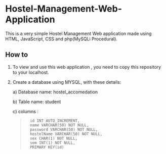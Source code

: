 # Hostel-Management-Web-Application
This is a very simple Hostel Management Web application made using HTML, JavaScript, CSS and php(MySQLi Procedural).

## How to 
1. To view and use this web application , you need to copy this repository to your localhost.
2. Create a database using MYSQL, with these details:

      a) Database name: hostel_accomedation
      
      b) Table name: student
      
      c) columns : 
    >       id INT AUTO_INCREMENT,
    >       name VARCHAR(50) NOT NULL,
    >       password VARCHAR(50) NOT NULL,
    >       hostelName VARCHAR(50) NOT NULL,
     >       sex CHAR(1) NOT NULL,
     >       sem INT(1) NOT NULL,
     >       PRIMARY KEY(id)
       
